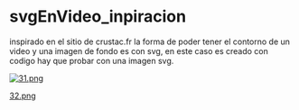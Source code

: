 # svgEnVideo_inpiracion

inspirado en el sitio de crustac.fr
la forma de poder tener el contorno de un video y una imagen de fondo es con svg, en este caso es creado con codigo
hay que probar con una imagen svg.


[![31.png](https://i.postimg.cc/XJm9NCrZ/31.png)](https://postimg.cc/qhcNjgX0)

[32.png](https://postimg.cc/rzJd40wN)
